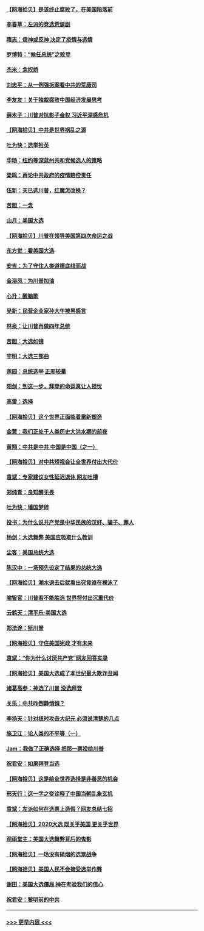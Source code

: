 #### [【网海拾贝】是该终止腐败了，在美国陷落前](../pages/nsc993/n12559936.md?t=11191551) 
#### [李春草：左派的竞选荒诞剧](../pages/nsc993/n12558380.md?t=11191551) 
#### [隋志：信神或反神 决定了疫情与选情](../pages/nsc993/n12558255.md?t=11191551) 
#### [罗博特：“候任总统”之败登](../pages/nsc993/n12558189.md?t=11191551) 
#### [杰米：念奴娇](../pages/nsc993/n12558174.md?t=11191551) 
#### [刘忠平：从一例强拆案看中共的荒唐司](../pages/nsc993/n12558036.md?t=11191551) 
#### [李友友：关于独裁腐败中国经济发展思考](../pages/nsc993/n12558004.md?t=11191551) 
#### [薛木子：川普对抗影子金权 习近平深感危机](../pages/nsc993/n12557342.md?t=11191551) 
#### [【网海拾贝】中共是世界祸乱之源](../pages/nsc993/n12555353.md?t=11191551) 
#### [吐为快：选举拾英](../pages/nsc993/n12555041.md?t=11191551) 
#### [华旸：纽约等深蓝州共和党候选人的策略](../pages/nsc993/n12554309.md?t=11191551) 
#### [梁鸣：再论中共政府的疫情赔偿责任](../pages/nsc993/n12553012.md?t=11191551) 
#### [伍新：天已选川普，红魔怎改换？](../pages/nsc993/n12552970.md?t=11191551) 
#### [苦胆：一念](../pages/nsc993/n12552957.md?t=11191551) 
#### [山月：美国大选](../pages/nsc993/n12552446.md?t=11191551) 
#### [【网海拾贝】川普在领导美国第四次命运之战](../pages/nsc993/n12551973.md?t=11191551) 
#### [东方觉：看美国大选](../pages/nsc993/n12551647.md?t=11191551) 
#### [安吉：为了守住人类道德底线而战](../pages/nsc993/n12551111.md?t=11191551) 
#### [金浴凤：为川普加油](../pages/nsc993/n12551085.md?t=11191551) 
#### [心升：醒脑歌](../pages/nsc993/n12550984.md?t=11191551) 
#### [吴新：民营企业家孙大午被黑感言](../pages/nsc993/n12550656.md?t=11191551) 
#### [林泉：让川普再做四年总统](../pages/nsc993/n12550640.md?t=11191551) 
#### [苦胆：大选如镜](../pages/nsc993/n12550630.md?t=11191551) 
#### [宇明：大选三部曲](../pages/nsc993/n12550603.md?t=11191551) 
#### [莲园：总统选举 正邪较量](../pages/nsc993/n12550594.md?t=11191551) 
#### [阳剑：到这一步，拜登的命运真让人担忧](../pages/nsc993/n12549093.md?t=11191551) 
#### [高雷：选择](../pages/nsc993/n12549087.md?t=11191551) 
#### [【网海拾贝】这个世界正面临着重新塑造](../pages/nsc993/n12548326.md?t=11191551) 
#### [金慧：我们正处于人类历史大洪水期的前夜](../pages/nsc993/n12547914.md?t=11191551) 
#### [黄翔：中共是中共 中国是中国（之一）](../pages/nsc993/n12547576.md?t=11191551) 
#### [【网海拾贝】对中共短视会让全世界付出大代价](../pages/nsc993/n12546043.md?t=11191551) 
#### [袁斌：专家建议女性延迟退休 网友吐槽](../pages/nsc993/n12545424.md?t=11191551) 
#### [郑纯青：良知醒无畏](../pages/nsc993/n12545394.md?t=11191551) 
#### [吐为快：墙国梦碎](../pages/nsc993/n12545309.md?t=11191551) 
#### [投书：为什么说共产党是中华民族的汉奸、骗子、罪人](../pages/nsc993/n12545089.md?t=11191551) 
#### [杨剑：大选舞弊 美国应吸取什么教训](../pages/nsc993/n12543937.md?t=11191551) 
#### [尘客：美国总统大选](../pages/nsc993/n12543828.md?t=11191551) 
#### [陈汉中：一场预先设定了结果的总统大选](../pages/nsc993/n12543564.md?t=11191551) 
#### [【网海拾贝】潮水退去后就看出究竟谁在裸泳了](../pages/nsc993/n12543321.md?t=11191551) 
#### [喻智官：川普若不能胜选 世界将付出沉重代价](../pages/nsc993/n12541352.md?t=11191551) 
#### [云鹤天：清平乐‧美国大选](../pages/nsc993/n12540916.md?t=11191551) 
#### [郑法途：挺川普](../pages/nsc993/n12540898.md?t=11191551) 
#### [【网海拾贝】守住美国宪政 才有未来](../pages/nsc993/n12540423.md?t=11191551) 
#### [袁斌：“你为什么讨厌共产党”网友回答实录](../pages/nsc993/n12540208.md?t=11191551) 
#### [【网海拾贝】美国大选成了本世纪最大欺诈丑闻](../pages/nsc993/n12538029.md?t=11191551) 
#### [诸葛高参：神选了川普 没选拜登](../pages/nsc993/n12537664.md?t=11191551) 
#### [关乐：中共咋倒静悄悄？](../pages/nsc993/n12537615.md?t=11191551) 
#### [李扬天：针对纽时攻击大纪元 必须说清楚的几点](../pages/nsc993/n12536001.md?t=11191551) 
#### [施卫江：论人类的不平等（一）](../pages/nsc993/n12535700.md?t=11191551) 
#### [Jam：我做了正确选择 把那一票投给川普](../pages/nsc993/n12535743.md?t=11191551) 
#### [祝君安：如果拜登当选](../pages/nsc993/n12535726.md?t=11191551) 
#### [【网海拾贝】这是给全世界选择是非善恶的机会](../pages/nsc993/n12535061.md?t=11191551) 
#### [邢天行：这一字之变诠释了中国当朝乱象玄机](../pages/nsc993/n12533446.md?t=11191551) 
#### [袁斌：左派如何在选票上造假？网友总结七招](../pages/nsc993/n12533180.md?t=11191551) 
#### [【网海拾贝】2020大选 既关乎美国 更关乎世界](../pages/nsc993/n12533161.md?t=11191551) 
#### [观雨堂主：美国大选舞弊背后的鬼影](../pages/nsc993/n12533153.md?t=11191551) 
#### [【网海拾贝】一场没有硝烟的选票战争](../pages/nsc993/n12531883.md?t=11191551) 
#### [【网海拾贝】美国人民不会接受选举作弊](../pages/nsc993/n12528850.md?t=11191551) 
#### [谢田：美国大选僵局 神在考验我们的信心](../pages/nsc993/n12527932.md?t=11191551) 
#### [祝君安：黎明前的中共](../pages/nsc993/n12524071.md?t=11191551) 

----
#### [ >>> 更早内容 <<< ](../indexes/nsc993-earlier.md)
